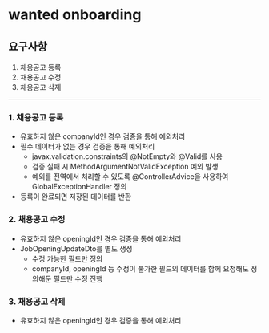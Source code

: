 # wanted onboarding

## 요구사항
1. 채용공고 등록
2. 채용공고 수정
3. 채용공고 삭제
---
### 1. 채용공고 등록
* 유효하지 않은 companyId인 경우 검증을 통해 예외처리
* 필수 데이터가 없는 경우 검증을 통해 예외처리
  * javax.validation.constraints의 @NotEmpty와 @Valid를 사용
  * 검증 실패 시 MethodArgumentNotValidException 예외 발생
  * 예외를 전역에서 처리할 수 있도록 @ControllerAdvice을 사용하여 GlobalExceptionHandler 정의
* 등록이 완료되면 저장된 데이터를 반환

### 2. 채용공고 수정
* 유효하지 않은 openingId인 경우 검증을 통해 예외처리
* JobOpeningUpdateDto를 별도 생성
  * 수정 가능한 필드만 정의
  * companyId, openingId 등 수정이 불가한 필드의 데이터를 함께 요청해도 정의해둔 필드만 수정 진행

### 3. 채용공고 삭제
* 유효하지 않은 openingId인 경우 검증을 통해 예외처리
